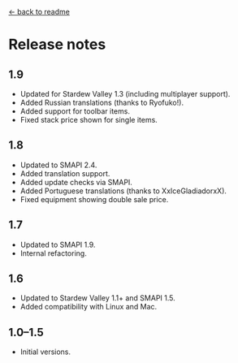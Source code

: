﻿[← back to readme](README.md)

# Release notes
## 1.9
* Updated for Stardew Valley 1.3 (including multiplayer support).
* Added Russian translations (thanks to Ryofuko!).
* Added support for toolbar items.
* Fixed stack price shown for single items.

## 1.8
* Updated to SMAPI 2.4.
* Added translation support.
* Added update checks via SMAPI.
* Added Portuguese translations (thanks to XxIceGladiadorxX).
* Fixed equipment showing double sale price.

## 1.7
* Updated to SMAPI 1.9.
* Internal refactoring.

## 1.6
* Updated to Stardew Valley 1.1+ and SMAPI 1.5.
* Added compatibility with Linux and Mac.

## 1.0–1.5
* Initial versions.
